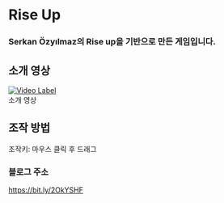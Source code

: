 # Rise Up

### Serkan Özyılmaz의 Rise up을 기반으로 만든 게임입니다.
  
  
## 소개 영상
[![Video Label](http://img.youtube.com/vi/PUCoWKOXHfI/0.jpg)](https://www.youtube.com/watch?v=PUCoWKOXHfI)  
소개 영상
  
## 조작 방법
조작키: 마우스 클릭 후 드래그
  
  
### 블로그 주소
https://bit.ly/2OkYSHF
